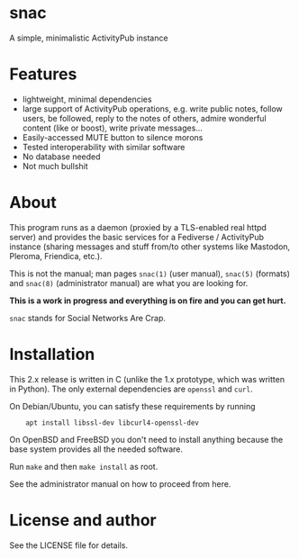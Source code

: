 # snac

A simple, minimalistic ActivityPub instance

# Features

- lightweight, minimal dependencies
- large support of ActivityPub operations, e.g. write public notes, follow users, be followed, reply to the notes of others, admire wonderful content (like or boost), write private messages...
- Easily-accessed MUTE button to silence morons
- Tested interoperability with similar software
- No database needed
- Not much bullshit

# About

This program runs as a daemon (proxied by a TLS-enabled real httpd server) and provides the basic services for a Fediverse / ActivityPub instance (sharing messages and stuff from/to other systems like Mastodon, Pleroma, Friendica, etc.).

This is not the manual; man pages `snac(1)` (user manual), `snac(5)` (formats) and `snac(8)` (administrator manual) are what you are looking for.

**This is a work in progress and everything is on fire and you can get hurt.**

`snac` stands for Social Networks Are Crap.

# Installation

This 2.x release is written in C (unlike the 1.x prototype, which was written in Python). The only external dependencies are `openssl` and `curl`.

On Debian/Ubuntu, you can satisfy these requirements by running

```
    apt install libssl-dev libcurl4-openssl-dev
```

On OpenBSD and FreeBSD you don't need to install anything because the base system provides all the needed software.

Run `make` and then `make install` as root.

See the administrator manual on how to proceed from here.

# License and author

See the LICENSE file for details.
